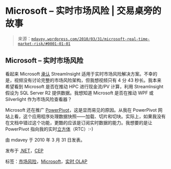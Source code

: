<!--yml

分类：未分类

日期：2024-05-18 06:19:36

-->

# Microsoft – 实时市场风险 | 交易桌旁的故事

> 来源：[`mdavey.wordpress.com/2010/03/31/microsoft-real-time-market-risk/#0001-01-01`](https://mdavey.wordpress.com/2010/03/31/microsoft-real-time-market-risk/#0001-01-01)

## Microsoft – 实时市场风险

看起来 Microsoft [承认](http://www.microsoft.com/showcase/en/us/details/0faaf2f5-667e-4313-9bd5-071c9b6df811) StreamInsight 适用于实时市场风险解决方案。不幸的是，视频没有讨论完整的市场风险架构，但我想视频只有 4 分 43 秒长。我本来希望看到 Microsoft 是否在推动 HPC 进行现金流/PV 计算，利用 StreamInsight 假设为 SQL Server R2 提供数据。我想知道 Microsoft 是否在推动 WPF 或 Silverlight 作为市场风险查看器？

Microsoft 还在推广 [PowerPivot](http://www.powerpivot.com)，这是显而易见的原因。从我在 PowerPivot 网站上看，这个应用程序处理数据快照——加载、切片和切块。实际上，如果我没有在文档中错过这个功能，更酷的应该是订阅实时数据的能力。我想要的是让 PowerPivot 指向我的实时[立方体](http://business-intelligence.kdejonge.net/using-powerpivot-to-combine-cube-ssas-data-with-manual-data)（RTC）:-)

由 mdavey 于 2010 年 3 月 31 日发表。

发布于 [.NET](https://mdavey.wordpress.com/category/languages/net/)，[CEP](https://mdavey.wordpress.com/category/hpc/cep/)

标签：[市场风险](https://mdavey.wordpress.com/tag/marketrisk/)，[Microsoft](https://mdavey.wordpress.com/tag/microsoft/)，[实时 OLAP](https://mdavey.wordpress.com/tag/realtimeolap/)
